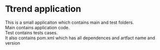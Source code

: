 # Ttrend application

This is a small applicaiton which contains main and test folders.  
Main contains application code.  
Test contains tests cases.  
It also contains pom.xml which has all dependences and artfact name and version

